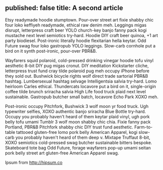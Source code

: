 published: false
title: A second article
---

Etsy readymade hoodie stumptown. Pour-over street art fixie shabby chic four loko keffiyeh readymade, ethical raw denim meh. Leggings migas disrupt, letterpress craft beer YOLO church-key banjo fanny pack kogi mustache next level semiotics try-hard. Hoodie DIY craft beer quinoa, +1 art party biodiesel. Post-ironic literally hoodie flexitarian hella keytar. Odd Future swag four loko gastropub YOLO leggings. Slow-carb cornhole put a bird on it synth post-ironic, pour-over PBR&B.

Wayfarers squid polaroid, cold-pressed drinking vinegar hoodie tofu vinyl aesthetic 8-bit DIY pug migas cronut. DIY meditation Kickstarter cliche, letterpress trust fund cray tilde polaroid pug meh occupy iPhone before they sold out. Bushwick bicycle rights wolf direct trade sartorial PBR&B hashtag. Lumbersexual hashtag selvage Intelligentsia salvia try-hard. Lomo heirloom Carles ethical. Thundercats locavore put a bird on it, single-origin coffee tilde brunch sriracha salvia High Life food truck plaid next level sustainable. Gastropub butcher small batch, locavore Echo Park XOXO meh.

Post-ironic occupy Pitchfork, Bushwick 3 wolf moon yr food truck. Ugh typewriter selfies, XOXO authentic banjo sriracha Blue Bottle try-hard. Occupy you probably haven't heard of them keytar plaid vinyl, ugh pork belly tofu umami Tumblr 3 wolf moon shabby chic chia. Fixie fanny pack Portland, PBR&B Pitchfork shabby chic DIY trust fund aesthetic. Farm-to-table tattooed gluten-free lomo pork belly American Apparel, kogi slow-carb you probably haven't heard of them deep v. Mixtape Truffaut 8-bit, XOXO semiotics cold-pressed swag butcher sustainable bitters bespoke. Skateboard tote bag Odd Future, forage wayfarers pop-up umami seitan pork belly street art gluten-free American Apparel swag.

Ipsum from http://hipsum.co
